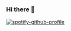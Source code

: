 ### Hi there 👋

<!--
**Texzie/Texzie** is a ✨ _special_ ✨ repository because its `README.md` (this file) appears on your GitHub profile.

Here are some ideas to get you started:

- 🔭 I’m currently working on ...
- 🌱 I’m currently learning ...
- 👯 I’m looking to collaborate on ...
- 🤔 I’m looking for help with ...
- 💬 Ask me about ...
- 📫 How to reach me: ...
- 😄 Pronouns: ...
- ⚡ Fun fact: ...
-->

[![spotify-github-profile](https://spotify-github-profile.vercel.app/api/view?uid=bicc9ar16gw92ro1wil1n65rx&cover_image=true&theme=novatorem&show_offline=true&background_color=f50000&interchange=false&bar_color=001ae0&bar_color_cover=false)](https://spotify-github-profile.vercel.app/api/view?uid=bicc9ar16gw92ro1wil1n65rx&redirect=true)
